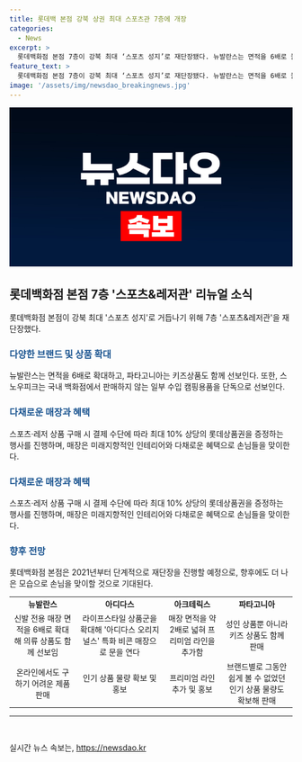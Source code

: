```yaml
---
title: 롯데백 본점 강북 상권 최대 스포츠관 7층에 개장
categories:
  - News
excerpt: >
  롯데백화점 본점 7층이 강북 최대 ‘스포츠 성지’로 재단장됐다. 뉴발란스는 면적을 6배로 늘려 의류 상품도 함께 선보이고, 파타고니아는 키즈 상품을 판매한다. 스노우피크는 백화점에서 판매하지 않는 수입 캠핑용품을 단독으로 선보인다. 또한, 스니커즈 특화존과 팝업 전용 공간도 마련됐으며, 스포츠·레저 상품을 구매하면 최대 10% 상당의 롯데상품권을 증정하는 행사도 진행된다. 이로써 롯데백화점은 스포츠·레저 관련 매출이 증가하고 있으며, 강북 상권 최대 규모의 스포츠 성지로 주목받을 것으로 보인다.
feature_text: >
  롯데백화점 본점 7층이 강북 최대 ‘스포츠 성지’로 재단장됐다. 뉴발란스는 면적을 6배로 늘려 의류 상품도 함께 선보이고, 파타고니아는 키즈 상품을 판매한다. 스노우피크는 백화점에서 판매하지 않는 수입 캠핑용품을 단독으로 선보인다. 또한, 스니커즈 특화존과 팝업 전용 공간도 마련됐으며, 스포츠·레저 상품을 구매하면 최대 10% 상당의 롯데상품권을 증정하는 행사도 진행된다. 이로써 롯데백화점은 스포츠·레저 관련 매출이 증가하고 있으며, 강북 상권 최대 규모의 스포츠 성지로 주목받을 것으로 보인다.
image: '/assets/img/newsdao_breakingnews.jpg'
---
```


<p><img src="/assets/img/newsdao_breakingnews.jpg" alt="koreaapp 속보" /></p>

<h2 data-ke-size="size26">롯데백화점 본점 7층 '스포츠&레저관' 리뉴얼 소식</h2>

<p data-ke-size="size16">롯데백화점 본점이 강북 최대 '스포츠 성지'로 거듭나기 위해 7층 '스포츠&레저관'을 재단장했다.</p>

<h3><b><span style="color: #1a5490;">다양한 브랜드 및 상품 확대</span></b></h3>

<p data-ke-size="size16">뉴발란스는 면적을 6배로 확대하고, 파타고니아는 키즈상품도 함께 선보인다. 또한, 스노우피크는 국내 백화점에서 판매하지 않는 일부 수입 캠핑용품을 단독으로 선보인다.</p>

<h3><b><span style="color: #1a5490;">다채로운 매장과 혜택</span></b></h3>

<p data-ke-size="size16">스포츠·레저 상품 구매 시 결제 수단에 따라 최대 10% 상당의 롯데상품권을 증정하는 행사를 진행하며, 매장은 미래지향적인 인테리어와 다채로운 혜택으로 손님들을 맞이한다.</p>

<h3><b><span style="color: #1a5490;">다채로운 매장과 혜택</span></b></h3>

<p data-ke-size="size16">스포츠·레저 상품 구매 시 결제 수단에 따라 최대 10% 상당의 롯데상품권을 증정하는 행사를 진행하며, 매장은 미래지향적인 인테리어와 다채로운 혜택으로 손님들을 맞이한다.</p>

<h3><b><span style="color: #1a5490;">향후 전망</span></b></h3>

<p data-ke-size="size16">롯데백화점 본점은 2021년부터 단계적으로 재단장을 진행할 예정으로, 향후에도 더 나은 모습으로 손님을 맞이할 것으로 기대된다.</p>

<table>
    <tr>
        <td style="text-align: center; height: 17px;"><b>뉴발란스</b></td>
        <td style="text-align: center; height: 17px;"><b>아디다스</b></td>
        <td style="text-align: center; height: 17px;"><b>아크테릭스</b></td>
        <td style="text-align: center; height: 17px;"><b>파타고니아</b></td>
    </tr>
    <tr>
        <td style="text-align: center; height: 17px;">신발 전용 매장 면적을 6배로 확대해 의류 상품도 함께 선보임</td>
        <td style="text-align: center; height: 17px;">라이프스타일 상품군을 확대해 '아디다스 오리지널스' 특화 비콘 매장으로 문을 연다</td>
        <td style="text-align: center; height: 17px;">매장 면적을 약 2배로 넓혀 프리미엄 라인을 추가함</td>
        <td style="text-align: center; height: 17px;">성인 상품뿐 아니라 키즈 상품도 함께 판매</td>
    </tr>
    <tr>
        <td style="text-align: center; height: 17px;">온라인에서도 구하기 어려운 제품 판매</td>
        <td style="text-align: center; height: 17px;">인기 상품 물량 확보 및 홍보</td>
        <td style="text-align: center; height: 17px;">프리미엄 라인 추가 및 홍보</td>
        <td style="text-align: center; height: 17px;">브랜드별로 그동안 쉽게 볼 수 없었던 인기 상품 물량도 확보해 판매</td>
    </tr>
</table>

<hr>

<p data-ke-size="size16">&nbsp;</p>
실시간 뉴스 속보는, <a href="https://newsdao.kr" rel="dofollow">https://newsdao.kr</a>


